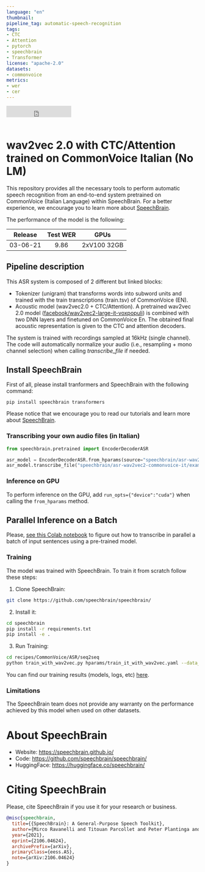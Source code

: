 ```yaml
---
language: "en"
thumbnail:
pipeline_tag: automatic-speech-recognition
tags:
- CTC
- Attention
- pytorch
- speechbrain
- Transformer
license: "apache-2.0"
datasets:
- commonvoice
metrics:
- wer
- cer
---
```


<iframe src="https://ghbtns.com/github-btn.html?user=speechbrain&repo=speechbrain&type=star&count=true&size=large&v=2" frameborder="0" scrolling="0" width="170" height="30" title="GitHub"></iframe>
<br/><br/>

# wav2vec 2.0 with CTC/Attention trained on CommonVoice Italian (No LM)

This repository provides all the necessary tools to perform automatic speech
recognition from an end-to-end system pretrained on CommonVoice (Italian Language) within
SpeechBrain. For a better experience, we encourage you to learn more about
[SpeechBrain](https://speechbrain.github.io). 

The performance of the model is the following:

| Release | Test WER | GPUs |
|:--------------:|:--------------:| :--------:|
| 03-06-21 | 9.86 | 2xV100 32GB |

## Pipeline description

This ASR system is composed of 2 different but linked blocks:
- Tokenizer (unigram) that transforms words into subword units and trained with
the train transcriptions (train.tsv) of CommonVoice (EN).
- Acoustic model (wav2vec2.0 + CTC/Attention). A pretrained wav2vec 2.0 model ([facebook/wav2vec2-large-it-voxpopuli](https://huggingface.co/facebook/wav2vec2-large-it-voxpopuli)) is combined with two DNN layers and finetuned on CommonVoice En. 
The obtained final acoustic representation is given to the CTC and attention decoders.

The system is trained with recordings sampled at 16kHz (single channel).
The code will automatically normalize your audio (i.e., resampling + mono channel selection) when calling *transcribe_file* if needed.

## Install SpeechBrain

First of all, please install tranformers and SpeechBrain with the following command:

```
pip install speechbrain transformers
```

Please notice that we encourage you to read our tutorials and learn more about
[SpeechBrain](https://speechbrain.github.io).

### Transcribing your own audio files (in Italian)

```python
from speechbrain.pretrained import EncoderDecoderASR

asr_model = EncoderDecoderASR.from_hparams(source="speechbrain/asr-wav2vec2-commonvoice-it", savedir="pretrained_models/asr-wav2vec2-commonvoice-it")
asr_model.transcribe_file("speechbrain/asr-wav2vec2-commonvoice-it/example-it.wav")

```
### Inference on GPU
To perform inference on the GPU, add  `run_opts={"device":"cuda"}`  when calling the `from_hparams` method.

## Parallel Inference on a Batch
Please, [see this Colab notebook](https://colab.research.google.com/drive/1hX5ZI9S4jHIjahFCZnhwwQmFoGAi3tmu?usp=sharing) to figure out how to transcribe in parallel a batch of input sentences using a pre-trained model.

### Training
The model was trained with SpeechBrain.
To train it from scratch follow these steps:
1. Clone SpeechBrain:
```bash
git clone https://github.com/speechbrain/speechbrain/
```
2. Install it:
```bash
cd speechbrain
pip install -r requirements.txt
pip install -e .
```

3. Run Training:
```bash
cd recipes/CommonVoice/ASR/seq2seq
python train_with_wav2vec.py hparams/train_it_with_wav2vec.yaml --data_folder=your_data_folder
```

You can find our training results (models, logs, etc) [here](https://drive.google.com/drive/folders/1tjz6IZmVRkuRE97E7h1cXFoGTer7pT73?usp=sharing).

### Limitations
The SpeechBrain team does not provide any warranty on the performance achieved by this model when used on other datasets.

# **About SpeechBrain**
- Website: https://speechbrain.github.io/
- Code: https://github.com/speechbrain/speechbrain/
- HuggingFace: https://huggingface.co/speechbrain/


# **Citing SpeechBrain**
Please, cite SpeechBrain if you use it for your research or business.

```bibtex
@misc{speechbrain,
  title={{SpeechBrain}: A General-Purpose Speech Toolkit},
  author={Mirco Ravanelli and Titouan Parcollet and Peter Plantinga and Aku Rouhe and Samuele Cornell and Loren Lugosch and Cem Subakan and Nauman Dawalatabad and Abdelwahab Heba and Jianyuan Zhong and Ju-Chieh Chou and Sung-Lin Yeh and Szu-Wei Fu and Chien-Feng Liao and Elena Rastorgueva and François Grondin and William Aris and Hwidong Na and Yan Gao and Renato De Mori and Yoshua Bengio},
  year={2021},
  eprint={2106.04624},
  archivePrefix={arXiv},
  primaryClass={eess.AS},
  note={arXiv:2106.04624}
}
```
